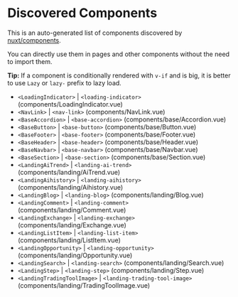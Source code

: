 # Discovered Components

This is an auto-generated list of components discovered by [nuxt/components](https://github.com/nuxt/components).

You can directly use them in pages and other components without the need to import them.

**Tip:** If a component is conditionally rendered with `v-if` and is big, it is better to use `Lazy` or `lazy-` prefix to lazy load.

- `<LoadingIndicator>` | `<loading-indicator>` (components/LoadingIndicator.vue)
- `<NavLink>` | `<nav-link>` (components/NavLink.vue)
- `<BaseAccordion>` | `<base-accordion>` (components/base/Accordion.vue)
- `<BaseButton>` | `<base-button>` (components/base/Button.vue)
- `<BaseFooter>` | `<base-footer>` (components/base/Footer.vue)
- `<BaseHeader>` | `<base-header>` (components/base/Header.vue)
- `<BaseNavbar>` | `<base-navbar>` (components/base/Navbar.vue)
- `<BaseSection>` | `<base-section>` (components/base/Section.vue)
- `<LandingAiTrend>` | `<landing-ai-trend>` (components/landing/AiTrend.vue)
- `<LandingAihistory>` | `<landing-aihistory>` (components/landing/Aihistory.vue)
- `<LandingBlog>` | `<landing-blog>` (components/landing/Blog.vue)
- `<LandingComment>` | `<landing-comment>` (components/landing/Comment.vue)
- `<LandingExchange>` | `<landing-exchange>` (components/landing/Exchange.vue)
- `<LandingListItem>` | `<landing-list-item>` (components/landing/ListItem.vue)
- `<LandingOpportunity>` | `<landing-opportunity>` (components/landing/Opportunity.vue)
- `<LandingSearch>` | `<landing-search>` (components/landing/Search.vue)
- `<LandingStep>` | `<landing-step>` (components/landing/Step.vue)
- `<LandingTradingToolImage>` | `<landing-trading-tool-image>` (components/landing/TradingToolImage.vue)
